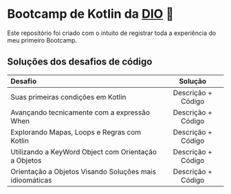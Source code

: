 # Bootcamp de Kotlin da [DIO](https://www.dio.me/) :large_blue_circle:

Este repositório foi criado com o intuito de registrar toda a experiência do meu primeiro Bootcamp.

## **Soluções dos desafios de código**

Desafio   | Solução
:---------| :------:
Suas primeiras condições em Kotlin | Descrição + Código
Avançando tecnicamente com a expressão When | Descrição + Código
Explorando Mapas, Loops e Regras com Kotlin| Descrição + Código
Utilizando a KeyWord Object com Orientação a Objetos| Descrição + Código
Orientação a Objetos Visando Soluções mais idioomáticas | Descrição + Código